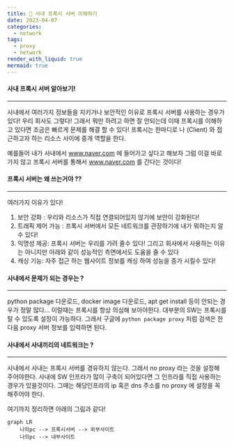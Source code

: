 ```yaml
---
title: 🥅 사내 프록시 서버 이해하기
date: 2023-04-07
categories:
  - network
tags:
  - proxy
  - network
render_with_liquid: true
mermaid: true
---
```

#### 사내 프록시 서버 알아보기!
---
사내에서 여러가지 정보들을 지키거나 보안적인 이유로 프록시 서버를 사용하는 경우가 있다!
우리 회사도 그렇다! 그래서 뭐만 하려고 하면 잘 안되는데 이때 프록시를 이해하고 있다면 조금은 빠르게 문제를 해결 할 수 있다! 
프록시는 한마디로 나 (Client) 와 접근하고자 하는 리소스 사이에 중개 역할을 한다.

예를들어 내가 사내에서 www.naver.com 에 들어가고 싶다고 해보자 그럼 이걸 바로 가지 않고 프록시 서버를 통해서 www.naver.com 를 간다는 것이다!

#### 프록시 서버는 왜 쓰는거야 ??
---
여러가지 이유가 있다!
1. 보안 강화 : 우리와 리소스가 직접 연결되어있지 않기에 보안이 강화된다!
2. 트래픽 제어 가능 : 프록시 서버에서 모든 네트워크를 관장하기에 내가 뭐하는지 알 수 있다!
3. 익명성 제공: 프록시 서버는 우리를 가려 줄수 있다!
그리고 회사에서 사용하는 이유는 아니지만 아래와 같이 성능적인 측면에서도 도움을 줄 수 있다
1. 캐싱 기능: 자주 접근 하는 웹사이트 정보를 캐싱 하여 성능을 증가 시킬수 있다!

#### 사내에서 문제가 되는 경우는 ?
---
python package 다운로드, docker image 다운로드, apt get install 등이 안되는 경우가 정말 많다... 이럴때는 프록시를 항상 의심해 보아야한다. 대부분의 SW는 프록시를 탈 수 있도록 설정이 가능하다. 그래서 구글에 `python package proxy` 처럼 검색은 한 다음 proxy 서버 정보를 입력하면 된다.

#### 사내에서 사내끼리의 네트워크는 ?
---
사내에서 사내는 프록시 서버를 경유하지 않는다. 그래서 no proxy 라는 것을 설정해 주어야한다. 사내에 SW 인프라가 많이 구축이 되어있다면 그 인프라를 직접 사용하는 경우가 있을것이다. 그때는 해당인프라의 ip 혹은 dns 주소를 no proxy 에 설정을 꼭 해주어야 한다.

여기까지 정리하면 아래의 그림과 같다!


```mermaid
graph LR
    나의pc --> 프록시서버 --> 외부사이트
	나의pc --> 내부사이트
```

